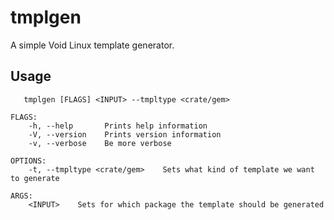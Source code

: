 # tmplgen

A simple Void Linux template generator.

## Usage
```
   tmplgen [FLAGS] <INPUT> --tmpltype <crate/gem>

FLAGS:
    -h, --help       Prints help information
    -V, --version    Prints version information
    -v, --verbose    Be more verbose

OPTIONS:
    -t, --tmpltype <crate/gem>    Sets what kind of template we want to generate

ARGS:
    <INPUT>    Sets for which package the template should be generated
```